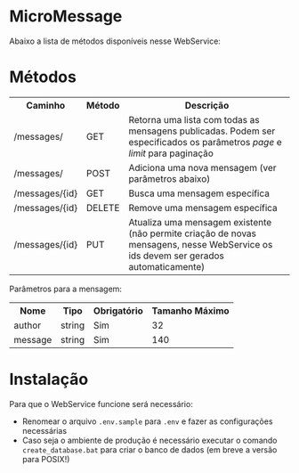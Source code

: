 MicroMessage
============

Abaixo a lista de métodos disponíveis nesse WebService:

# Métodos

<table>
  <tr>
    <th>Caminho</th>
    <th>Método</th>
    <th>Descrição</th>
  </tr>
  <tr>
    <td>/messages/</td>
    <td>GET</td>
    <td>
      Retorna uma lista com todas as mensagens publicadas.
      Podem ser especificados os parâmetros <i>page</i> e <i>limit</i> para paginação
    </td>
  </tr>
  <tr>
    <td>/messages/</td>
    <td>POST</td>
    <td>Adiciona uma nova mensagem (ver parâmetros abaixo)</td>
  </tr>
  <tr>
    <td>/messages/{id}</td>
    <td>GET</td>
    <td>Busca uma mensagem específica</td>
  </tr>
  <tr>
    <td>/messages/{id}</td>
    <td>DELETE</td>
    <td>Remove uma mensagem específica</td>
  </tr>
  <tr>
    <td>/messages/{id}</td>
    <td>PUT</td>
    <td>Atualiza uma mensagem existente (não permite criação de novas mensagens, nesse WebService os ids devem ser gerados automaticamente)</td>
  </tr>
</table>

Parâmetros para a mensagem:

<table>
  <tr>
    <th>Nome</th>
    <th>Tipo</th>
    <th>Obrigatório</th>
    <th>Tamanho Máximo</th>
  </tr>
  <tr>
    <td>author</td>
    <td>string</td>
    <td>Sim</td>
    <td>32</td>
  </tr>
  <tr>
    <td>message</td>
    <td>string</td>
    <td>Sim</td>
    <td>140</td>
  </tr>
</table>

# Instalação

Para que o WebService funcione será necessário:

- Renomear o arquivo `.env.sample` para `.env` e fazer as configurações necessárias
- Caso seja o ambiente de produção é necessário executar o comando `create_database.bat` para criar o banco de dados (em breve a versão para POSIX!)

